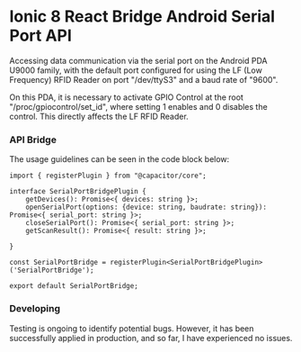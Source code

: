 # Ionic 8 React Bridge Android Serial Port API

Accessing data communication via the serial port on the Android PDA U9000 family, with the default port configured for using the LF (Low Frequency) RFID Reader on port "/dev/ttyS3" and a baud rate of "9600".

On this PDA, it is necessary to activate GPIO Control at the root "/proc/gpiocontrol/set_id", where setting 1 enables and 0 disables the control. This directly affects the LF RFID Reader.

### API Bridge

The usage guidelines can be seen in the code block below:
```TSX
import { registerPlugin } from "@capacitor/core";

interface SerialPortBridgePlugin {
    getDevices(): Promise<{ devices: string }>;
    openSerialPort(options: {device: string, baudrate: string}): Promise<{ serial_port: string }>;
    closeSerialPort(): Promise<{ serial_port: string }>;
    getScanResult(): Promise<{ result: string }>;

}

const SerialPortBridge = registerPlugin<SerialPortBridgePlugin>('SerialPortBridge');

export default SerialPortBridge;
```

### Developing
Testing is ongoing to identify potential bugs. However, it has been successfully applied in production, and so far, I have experienced no issues.
